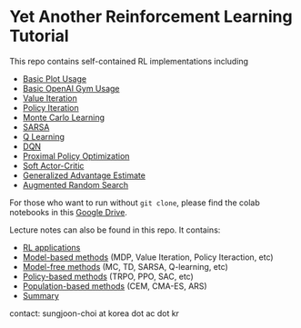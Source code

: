 # Yet Another Reinforcement Learning Tutorial

This repo contains self-contained RL implementations including
- [Basic Plot Usage](https://github.com/sjchoi86/rl_tutorial/blob/main/notebooks/01_basic_grid_plot.ipynb)
- [Basic OpenAI Gym Usage](https://github.com/sjchoi86/rl_tutorial/blob/main/notebooks/02_basic_gym_usage.ipynb)
- [Value Iteration](https://github.com/sjchoi86/rl_tutorial/blob/main/notebooks/03_value_iteration.ipynb)
- [Policy Iteration](https://github.com/sjchoi86/rl_tutorial/blob/main/notebooks/04_policy_iteration.ipynb)
- [Monte Carlo Learning](https://github.com/sjchoi86/rl_tutorial/blob/main/notebooks/05_monte_carlo_learning.ipynb)
- [SARSA](https://github.com/sjchoi86/rl_tutorial/blob/main/notebooks/06_sarsa.ipynb)
- [Q Learning](https://github.com/sjchoi86/rl_tutorial/blob/main/notebooks/07_q_learning.ipynb)
- [DQN](https://github.com/sjchoi86/rl_tutorial/blob/main/notebooks/08_dqn.ipynb)
- [Proximal Policy Optimization](https://github.com/sjchoi86/rl_tutorial/blob/main/notebooks/09_ppo.ipynb)
- [Soft Actor-Critic](https://github.com/sjchoi86/rl_tutorial/blob/main/notebooks/10_sac.ipynb)
- [Generalized Advantage Estimate](https://github.com/sjchoi86/rl_tutorial/blob/main/notebooks/11_gae.ipynb)
- [Augmented Random Search](https://github.com/sjchoi86/rl_tutorial/blob/main/notebooks/12_ars.ipynb)

For those who want to run without `git clone`, please find the colab notebooks in this [Google Drive](https://drive.google.com/drive/folders/1YUH1Wre_CTb0QG8uUeVF97mMZfMGQxnn?usp=sharing). 

Lecture notes can also be found in this repo. It contains:
- [RL applications](https://github.com/sjchoi86/rl_tutorial/blob/main/lecture_notes/Lecture%201.%20RL%20applications.pdf)
- [Model-based methods](https://github.com/sjchoi86/rl_tutorial/blob/main/lecture_notes/Lecture%202.%20Model-based%20methods.pdf) (MDP, Value Iteration, Policy Iteraction, etc)
- [Model-free methods](https://github.com/sjchoi86/rl_tutorial/blob/main/lecture_notes/Lecture%203.%20Model-free%20methods.pdf) (MC, TD, SARSA, Q-learning, etc)
- [Policy-based methods](https://github.com/sjchoi86/rl_tutorial/blob/main/lecture_notes/Lecture%204.%20Policy-based%20methods.pdf) (TRPO, PPO, SAC, etc)
- [Population-based methods](https://github.com/sjchoi86/rl_tutorial/blob/main/lecture_notes/Lecture%205.%20Population-based%20methods.pdf) (CEM, CMA-ES, ARS)
- [Summary](https://github.com/sjchoi86/rl_tutorial/blob/main/lecture_notes/Lecture%206.%20Summary.pdf)

contact: sungjoon-choi at korea dot ac dot kr
